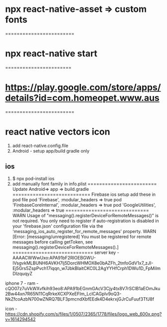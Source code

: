 # npx react-native-asset => custom fonts 
========================
# npx react-native start
=======================
# https://play.google.com/store/apps/details?id=com.homeopet.www.aus
========================
# react native vectors icon
1. add react-native.config.file
2. Android - setup app/build gradle only 
## ios
1. $ npx pod-install ios 
2. add manually font family in info.plist
========================
Update Android=> app => build.gradle
===========================
Firebase ios setup
add these in pod file
  pod 'Firebase', :modular_headers => true
  pod 'FirebaseCoreInternal', :modular_headers => true
  pod 'GoogleUtilities', :modular_headers => true
=============================
 WARN  Usage of "messaging().registerDeviceForRemoteMessages()" is not required. You only need to register if auto-registration is disabled in your 'firebase.json' configuration file via the 'messaging_ios_auto_register_for_remote_messages' property.
 WARN  [Error: [messaging/unregistered] You must be registered for remote messages before calling getToken, see messaging().registerDeviceForRemoteMessages().]
 ============================
 server key - AAAACWWwUxo:APA91bF2RIOEBGWU-IVsgvkMLBUNH6AVKH7Ij5DorcWHMOX8e0bAZFh_2tnfoGdV1x7_zJI-Ej5Grs5ZspPvch17iqqn_w7JbkBIaitCKC0L2AgYYHfCrph1DWu1D_FpMilmDIzquqyZ

 iphone 7 - ram -
 cQO07z7uVkWXvfkih93eo8:APA91bEGnmGAcV3Cjy4tx8V7rSClB1aEOmJku2Bw44xn7R65N11CqRrkeXCXPXeEFIm_LclCAGpIv9oQ3-NkZfcoAzbN700wZNRQ7BLF3pmcndXbfEEdk4D4ekrxjGJrCuFuuf3TfJ8f

 icon - https://cdn.shopify.com/s/files/1/0507/2365/1778/files/logo_web_600x.png?v=1614294542